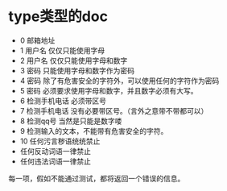 # type类型的doc
- 0 邮箱地址
- 1 用户名 仅仅只能使用字母
- 2 用户名 仅仅只能使用字母和数字
- 3 密码 只能使用字母和数字作为密码
- 4 密码 除了有危害安全的字符外，可以使用任何的字符作为密码
- 5 密码 必须要求使用字母和数字，并且数字必须有大写。
- 6 检测手机电话 必须带区号
- 7 检测手机电话 没有必要带区号。（言外之意带不带都可以）
- 8 检测qq号 当然是只能是数字喽
- 9 检测输入的文本，不能带有危害安全的字符。
- 10 任何污言秽语统统禁止
- 任何反动词语一律禁止
- 任何违法词语一律禁止

每一项，假如不能通过测试，都将返回一个错误的信息。
